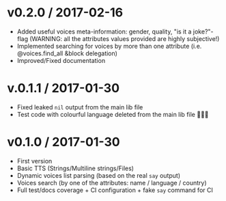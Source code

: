 v0.2.0 / 2017-02-16
===================

  * Added useful voices meta-information: gender, quality, "is it a joke?"-flag (WARNING: all the attributes values provided are highly subjective!)
  * Implemented searching for voices by more than one attribute (i.e. @voices.find_all &block delegation)
  * Improved/Fixed documentation

v.0.1.1 / 2017-01-30
====================

  * Fixed leaked `nil` output from the main lib file
  * Test code with colourful language deleted from the main lib file 🤦🏻‍♂️

v0.1.0 / 2017-01-30
===================

  * First version
  * Basic TTS (Strings/Multiline strings/Files)
  * Dynamic voices list parsing (based on the real `say` output)
  * Voices search (by one of the attributes: name / language / country)
  * Full test/docs coverage + CI configuration + fake `say` command for CI
